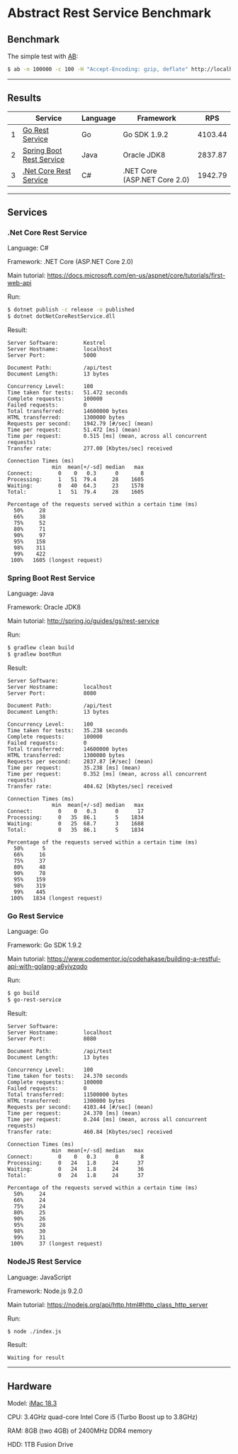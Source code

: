 # Abstract Rest Service Benchmark

## Benchmark

The simple test with [AB](https://httpd.apache.org/docs/2.4/programs/ab.html):

```bash
$ ab -n 100000 -c 100 -H "Accept-Encoding: gzip, deflate" http://localhost:$PORT/api/test
```

---

## Results

|   | Service | Language | Framework | RPS |
| - | ------- | -------- | --------- | --- |
| 1 | [Go Rest Service](/go-rest-service/) | Go | Go SDK 1.9.2 | 4103.44 |
| 2 | [Spring Boot Rest Service](/java-spring-boot-rest-service/) | Java | Oracle JDK8 | 2837.87 |
| 3 | [.Net Core Rest Service](/dotNetCoreRestService/) | C# | .NET Core (ASP.NET Core 2.0) | 1942.79 |

---

## Services

### .Net Core Rest Service

Language: C#

Framework: .NET Core (ASP.NET Core 2.0)

Main tutorial: https://docs.microsoft.com/en-us/aspnet/core/tutorials/first-web-api

Run:

```bash
$ dotnet publish -c release -o published
$ dotnet dotNetCoreRestService.dll
```

Result:

```
Server Software:        Kestrel
Server Hostname:        localhost
Server Port:            5000

Document Path:          /api/test
Document Length:        13 bytes

Concurrency Level:      100
Time taken for tests:   51.472 seconds
Complete requests:      100000
Failed requests:        0
Total transferred:      14600000 bytes
HTML transferred:       1300000 bytes
Requests per second:    1942.79 [#/sec] (mean)
Time per request:       51.472 [ms] (mean)
Time per request:       0.515 [ms] (mean, across all concurrent requests)
Transfer rate:          277.00 [Kbytes/sec] received

Connection Times (ms)
              min  mean[+/-sd] median   max
Connect:        0    0   0.3      0       8
Processing:     1   51  79.4     28    1605
Waiting:        0   40  64.3     23    1578
Total:          1   51  79.4     28    1605

Percentage of the requests served within a certain time (ms)
  50%     28
  66%     38
  75%     52
  80%     71
  90%     97
  95%    158
  98%    311
  99%    422
 100%   1605 (longest request)
```

### Spring Boot Rest Service

Language: Java

Framework: Oracle JDK8

Main tutorial: http://spring.io/guides/gs/rest-service

Run:

```bash
$ gradlew clean build
$ gradlew bootRun
```

Result:

```
Server Software:
Server Hostname:        localhost
Server Port:            8080

Document Path:          /api/test
Document Length:        13 bytes

Concurrency Level:      100
Time taken for tests:   35.238 seconds
Complete requests:      100000
Failed requests:        0
Total transferred:      14600000 bytes
HTML transferred:       1300000 bytes
Requests per second:    2837.87 [#/sec] (mean)
Time per request:       35.238 [ms] (mean)
Time per request:       0.352 [ms] (mean, across all concurrent requests)
Transfer rate:          404.62 [Kbytes/sec] received

Connection Times (ms)
              min  mean[+/-sd] median   max
Connect:        0    0   0.3      0      17
Processing:     0   35  86.1      5    1834
Waiting:        0   25  68.7      3    1688
Total:          0   35  86.1      5    1834

Percentage of the requests served within a certain time (ms)
  50%      5
  66%     16
  75%     37
  80%     48
  90%     78
  95%    159
  98%    319
  99%    445
 100%   1834 (longest request)
```

### Go Rest Service

Language: Go

Framework: Go SDK 1.9.2

Main tutorial: https://www.codementor.io/codehakase/building-a-restful-api-with-golang-a6yivzqdo

Run:

```bash
$ go build
$ go-rest-service
```

Result:

```
Server Software:
Server Hostname:        localhost
Server Port:            8080

Document Path:          /api/test
Document Length:        13 bytes

Concurrency Level:      100
Time taken for tests:   24.370 seconds
Complete requests:      100000
Failed requests:        0
Total transferred:      11500000 bytes
HTML transferred:       1300000 bytes
Requests per second:    4103.44 [#/sec] (mean)
Time per request:       24.370 [ms] (mean)
Time per request:       0.244 [ms] (mean, across all concurrent requests)
Transfer rate:          460.84 [Kbytes/sec] received

Connection Times (ms)
              min  mean[+/-sd] median   max
Connect:        0    0   0.3      0       8
Processing:     0   24   1.8     24      37
Waiting:        0   24   1.8     24      36
Total:          0   24   1.8     24      37

Percentage of the requests served within a certain time (ms)
  50%     24
  66%     24
  75%     24
  80%     25
  90%     26
  95%     28
  98%     30
  99%     31
 100%     37 (longest request)
```

### NodeJS Rest Service

Language: JavaScript  

Framework: Node.js 9.2.0  

Main tutorial: https://nodejs.org/api/http.html#http_class_http_server  

Run:  

```bash
$ node ./index.js
```  

Result:  

```
Waiting for result
```

---

## Hardware

Model: [iMac 18.3](https://support.apple.com/kb/SP760)

CPU: 3.4GHz quad-core Intel Core i5 (Turbo Boost up to 3.8GHz)

RAM: 8GB (two 4GB) of 2400MHz DDR4 memory

HDD: 1TB Fusion Drive
